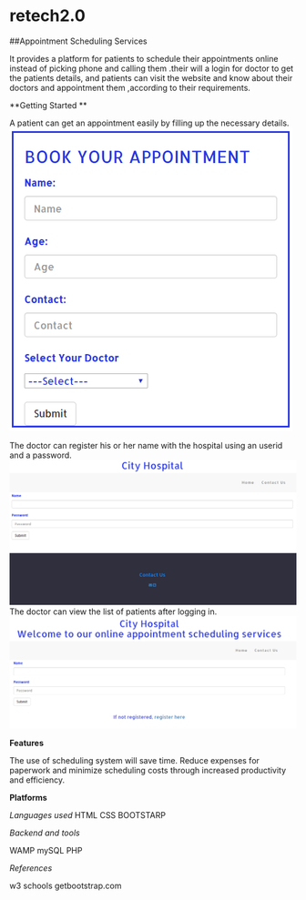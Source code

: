 # retech2.0
##Appointment Scheduling Services

It provides a platform for patients to schedule their appointments online instead of picking phone and calling them .their will a login for doctor to get the patients details, and patients can visit the website and know about their doctors and appointment them ,according 
to their requirements.

**Getting Started **

A patient can get an appointment easily by filling up the necessary details.
![appointment](appointment.PNG)

The doctor can register his or her name with the hospital using an userid and a password.
![register](register.png)
The doctor can view the list of patients after logging in.
![login form](drlogin.png)

**Features**

The use of scheduling system will save time.
 Reduce expenses for paperwork and minimize scheduling costs through increased productivity and efficiency.

**Platforms**

*Languages used*
  HTML
  CSS
  BOOTSTARP
  
*Backend and tools*

 WAMP
 mySQL 
 PHP
 
 
*References*

w3 schools 
getbootstrap.com

